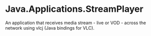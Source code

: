 # Java.Applications.StreamPlayer

An application that receives media stream - live or VOD - across the network using vlcj (Java bindings for VLC).

